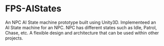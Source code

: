 # FPS-AIStates
An NPC AI State machine prototype built using Unity3D. 
Implementeed an AI State machine for an NPC. 
NPC has different states such as Idle, Patrol, Chase, etc.
A flexible design and architecture that can be used within other projects.
